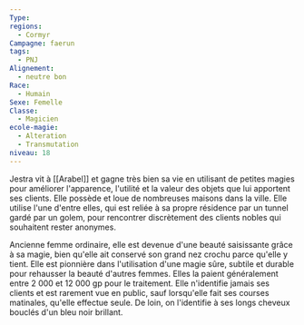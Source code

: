 ```yaml
---
Type: 
regions:
  - Cormyr
Campagne: faerun
tags:
  - PNJ
Alignement:
  - neutre bon
Race:
  - Humain
Sexe: Femelle
Classe:
  - Magicien
ecole-magie:
  - Alteration
  - Transmutation
niveau: 18
---
```

Jestra vit à [[Arabel]] et gagne très bien sa vie en utilisant de petites magies pour améliorer l'apparence, l'utilité et la valeur des objets que lui apportent ses clients. Elle possède et loue de nombreuses maisons dans la ville. Elle utilise l'une d'entre elles, qui est reliée à sa propre résidence par un tunnel gardé par un golem, pour rencontrer discrètement des clients nobles qui souhaitent rester anonymes.

Ancienne femme ordinaire, elle est devenue d'une beauté saisissante grâce à sa magie, bien qu'elle ait conservé son grand nez crochu parce qu'elle y tient. Elle est pionnière dans l'utilisation d'une magie sûre, subtile et durable pour rehausser la beauté d'autres femmes. Elles la paient généralement entre 2 000 et 12 000 gp pour le traitement. Elle n'identifie jamais ses clients et est rarement vue en public, sauf lorsqu'elle fait ses courses matinales, qu'elle effectue seule. De loin, on l'identifie à ses longs cheveux bouclés d'un bleu noir brillant.
